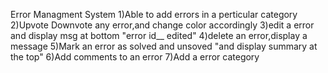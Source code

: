Error Managment System
1)Able to add errors in a perticular category
2)Upvote Downvote any error,and change color accordingly
3)edit a error and display msg at bottom "error id__ edited"
4)delete an error,display a message
5)Mark an error as solved and unsoved "and display summary at the top"
6)Add comments to an error
7)Add a error category

